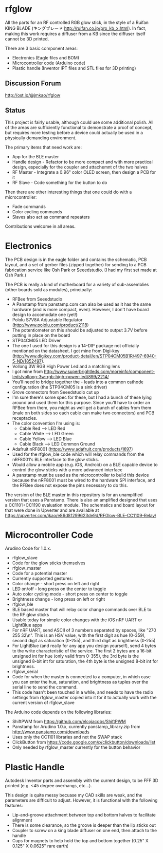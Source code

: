 rfglow
======

All the parts for an RF controlled RGB glow stick, in the style of a Ruifan KING BLADE (キングブレード http://ruifan.co.jp/pro_kb_x.html). In fact, making this work requires a diffuser from a KB since the diffuser itself cannot be 3D printed.

There are 3 basic component areas:
 * Electronics (Eagle files and BOM)
 * Microcontroller code (Arduino code)
 * Plastic handle (Inventor IPT files and STL files for 3D printing)

## Discussion Forum

http://ost.io/@jmkao/rfglow

## Status
This project is fairly usable, although could use some additional polish. All of the areas are sufficiently functional to demonstrate a proof of concept, but requires more testing before a device could actually be used in a physically demanding environment.

The primary items that need work are:
 * App for the BLE master
 * Handle design - Refactor to be more compact and with more practical design, especially for the coupler and attachemnt of the two halves
 * RF Master - Integrate a 0.96" color OLED screen, then design a PCB for it
 * RF Slave - Code something for the button to do

Then there are other interesting things that one could do with a microcontroller:
 * Fade commands
 * Color cycling commands
 * Slaves also act as command repeaters

Contributions welcome in all areas.

# Electronics
The PCB design is in the eagle folder and contains the schematic, PCB layout, and a set of gerber files (zipped together) for sending to a PCB fabrication service like Osh Park or Seeedstudio. (I had my first set made at Osh Park.)

The PCB is really a kind of motherboard for a variety of sub-assemblies (other boards sold as modules), principally:
 * RFBee from Seeedstudio
  * A Panstamp from panstamp.com can also be used as it has the same hardware (and is more compact, even). However, I don't have  board design to accomodate one (yet!)
 * Pololu S7V8A Adjustable Regulator (http://www.pololu.com/product/2118)
  * The potentiometer on this should be adjusted to output 3.7V before putting in place on the board
 * STP04CM05 LED Driver
  * The one I used for this design is a 14-DIP package not officially mentioned on the datasheet. I got mine from Digi-key (http://www.digikey.com/product-detail/en/STP04CM05B1R/497-6940-5-ND/1852497).
 * Vollong 3W RGB High Power Led and a matching lens
  * I got mine from http://www.superbrightleds.com/moreinfo/component-leds/vollong-3w-rgb-high-power-led/899/2214/
  * You'll need to bridge together the - leads into a common cathode configuration (the STP04CM05 is a sink driver)
 * Grove connectors from Seeedstudio cut up
  * I'm sure there's some spec for these, but I had a bunch of these lying around and used them for this purpose. Since you'll have to order an RFBee from them, you might as well get a bunch of cables from them (male on both sides so each cable can make two connectors) and PCB receptacles.
  * The color convention I'm using is:
    * Cable Red --> LED Red
    * Cable White --> LED Green
    * Cable Yellow --> LED Blue
    * Cable Black --> LED Common Ground
 * Adafruit nRF8001 (https://www.adafruit.com/products/1697)
  * Used for the rfglow_ble code which will relay commands from the nRF8001's BLE interface to the glow sticks.
  * Would allow a mobile app (e.g. iOS, Android) on a BLE capable device to control the glow sticks with a more advanced interface
  * A panstamp must be used as the microcontroller to build this device because the nRF8001 must be wired to the hardware SPI interface, and the RFBee does not expose the pins necessary to do this.

The version of the BLE master in this repository is for an unamplified version that uses a Panstamp. There is also an amplified designed that uses a CC1101+CC1190 evaluation module. The schematics and board layout for that were done in Upverter and are available at https://upverter.com/jkao/e86d81299623de9d/RFGlow-BLE-CC1109-Relay/

# Microcontroller Code

Arudino Code for 1.0.x.

 * rfglow_slave
  * Code for the glow sticks themselves
 * rfglow_master
  * Code for a potential master
  * Currently supported gestures:
   * Color change - short press on left and right
   * LED on/off - long press on the center to toggle
   * Auto color cycling mode - short press on center to toggle
   * Brightness change - long press on left or right
 * rfglow_ble
  * BLE based master that will relay color change commands over BLE to the RF glow sticks
  * Usable today for simple color changes with the iOS nRF UART or LightBlue apps
   * For nRF UART, send ASCII of 3 numbers separated by spaces, like "270 255 32\n". This is an HSV value, with the first digit as hue (0-359), second digit as saturation (0-255), and third digit as brightness (0-255)
   * For LightBlue (and really for any app you design yourself), send 4 bytes to the write characteristic of the service. The first 2 bytes are a 16-bit unsigned int for hue (only valid from 0-355), the 3rd byte is the unsigned 8-bit int for saturation, the 4th byte is the unsigned 8-bit int for brightness.
 * rfglow_serial
  * Code for when the master is connected to a computer, in which case you can enter the hue, saturation, and brightness as tuples over the serial line to send the command.
  * This code hasn't been touched in a while, and needs to have the radio settings from rfglow_master copied into it for it to actually work with the current version of rfglow_slave

The Arduino code depends on the following libraries:
 * ShiftPWM from https://github.com/elcojacobs/ShiftPWM
 * Panstamp for Arudino 1.0.x, currently panstamp_library.zip from http://www.panstamp.com/downloads
  * Uses only the CC1101 libraries and not the SWAP stack
 * ClickButton from https://code.google.com/p/clickbutton/downloads/list
  * Only needed by rfglow_master currently for the button behavior

# Plastic Handle

Autodesk Inventor parts and assembly with the current design, to be FFF 3D printed (e.g. <45 degree overhangs, etc...).

This design is quite messy becuase my CAD skills are weak, and the parameters are difficult to adjust. However, it is functional with the following features:
* Lip-and-groove attachment between top and bottom halves to facilitate alignment
 * There is some clearance, so the groove is deeper than the lip sticks out
* Coupler to screw on a king blade diffuser on one end, then attach to the handle
* Cups for magnets to help hold the top and bottom together (0.25" X 0.125" X 0.0625" rare earth)
